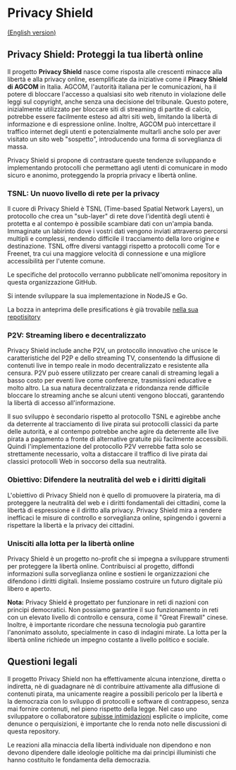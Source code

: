 # Privacy Shield

[(English version)](https://github.com/PrivacyShield/PrivacyShield/blob/main/presentation.english.md)

## Privacy Shield: Proteggi la tua libertà online

Il progetto **Privacy Shield** nasce come risposta alle crescenti minacce alla libertà e alla privacy online, esemplificate da iniziative come il **Piracy Shield di AGCOM** in Italia.  AGCOM, l'autorità italiana per le comunicazioni, ha il potere di bloccare l'accesso a qualsiasi sito web ritenuto in violazione delle leggi sul copyright, anche senza una decisione del tribunale. Questo potere, inizialmente utilizzato per bloccare siti di streaming di partite di calcio, potrebbe essere facilmente esteso ad altri siti web, limitando la libertà di informazione e di espressione online.  Inoltre, AGCOM può intercettare il traffico internet degli utenti e potenzialmente multarli anche solo per aver visitato un sito web "sospetto", introducendo una forma di sorveglianza di massa.

Privacy Shield si propone di contrastare queste tendenze sviluppando e implementando protocolli che permettano agli utenti di comunicare in modo sicuro e anonimo, proteggendo la propria privacy e libertà online.

### **TSNL: Un nuovo livello di rete per la privacy**

Il cuore di Privacy Shield è TSNL (Time-based Spatial Network Layers), un protocollo che crea un "sub-layer" di rete dove l'identità degli utenti è protetta e al contempo è possibile scambiare dati con un'ampia banda.  Immaginate un labirinto dove i vostri dati vengono inviati attraverso percorsi multipli e complessi, rendendo difficile il tracciamento della loro origine e destinazione. TSNL offre diversi vantaggi rispetto a protocolli come Tor e Freenet, tra cui una maggiore velocità di connessione e una migliore accessibilità per l'utente comune.

Le specifiche del protocollo verranno pubblicate nell'omonima repository in questa organizzazione GitHub.

Si intende sviluppare la sua implementazione in NodeJS e Go.

La bozza in anteprima delle presifications è già trovabile [nella sua repotisitory](https://github.com/PrivacyShield/tsnl-specification/blob/main/drafts/italian.md)

### **P2V: Streaming libero e decentralizzato**

Privacy Shield include anche P2V, un protocollo innovativo che unisce le caratteristiche del P2P e dello streaming TV, consentendo la diffusione di contenuti live in tempo reale in modo decentralizzato e resistente alla censura.  P2V può essere utilizzato per creare canali di streaming legali a basso costo per eventi live come conferenze, trasmissioni educative e molto altro. La sua natura decentralizzata e ridondanza rende difficile bloccare lo streaming anche se alcuni utenti vengono bloccati, garantendo la libertà di accesso all'informazione.

Il suo sviluppo è secondario rispetto al protocollo TSNL e agirebbe anche da deterrente al tracciamento di live pirata sui protocolli classici da parte delle autorità, e al contempo potrebbe anche agire da deterrente alle live pirata a pagamento a fronte di alternative gratuite più facilmente accessibili. Quindi l'implementazione del protocollo P2V verrebbe fatta solo se strettamente necessario, volta a distaccare il traffico di live pirata dai classici protocolli Web in soccorso della sua neutralità.

### **Obiettivo: Difendere la neutralità del web e i diritti digitali**

L'obiettivo di Privacy Shield non è quello di promuovere la pirateria, ma di proteggere la neutralità del web e i diritti fondamentali dei cittadini, come la libertà di espressione e il diritto alla privacy.  Privacy Shield mira a rendere inefficaci le misure di controllo e sorveglianza online, spingendo i governi a rispettare la libertà e la privacy dei cittadini.

### **Unisciti alla lotta per la libertà online**

Privacy Shield è un progetto no-profit che si impegna a sviluppare strumenti per proteggere la libertà online.  Contribuisci al progetto, diffondi informazioni sulla sorveglianza online e sostieni le organizzazioni che difendono i diritti digitali.  Insieme possiamo costruire un futuro digitale più libero e aperto.

**Nota:**  Privacy Shield è progettato per funzionare in reti di nazioni con principi democratici. Non possiamo garantire il suo funzionamento in reti con un elevato livello di controllo e censura, come il "Great Firewall" cinese.  Inoltre,  è importante ricordare che nessuna tecnologia può garantire l'anonimato assoluto, specialmente in caso di indagini mirate.  La lotta per la libertà online richiede un impegno costante a livello politico e sociale.

## Questioni legali
Il progetto Privacy Shield non ha effettivamente alcuna intenzione, diretta o indiretta, nè di guadagnare nè di contribuire attivamente alla diffusione di contenuti pirata, ma unicamente reagire a possibili pericolo per la libertà e la democrazia con lo sviluppo di protocolli e software di contrappeso, senza mai fornire contenuti, nel pieno rispetto della legge. Nel caso uno sviluppatore o collaboratore [subisse intimidazioni](https://www.open.online/2024/10/11/luca-arnau-giornalista-perquisizione-diffamazione-giorgia-meloni-corona/) esplicite o implicite, come denunce o perquisizioni, è importante che lo renda noto nelle discussioni di questa repository.

Le reazioni alla minaccia della libertà individuale non dipendono e non devono dipendere dalle ideologie politiche ma dai princìpi illuministi che hanno costituito le fondamenta della democrazia.